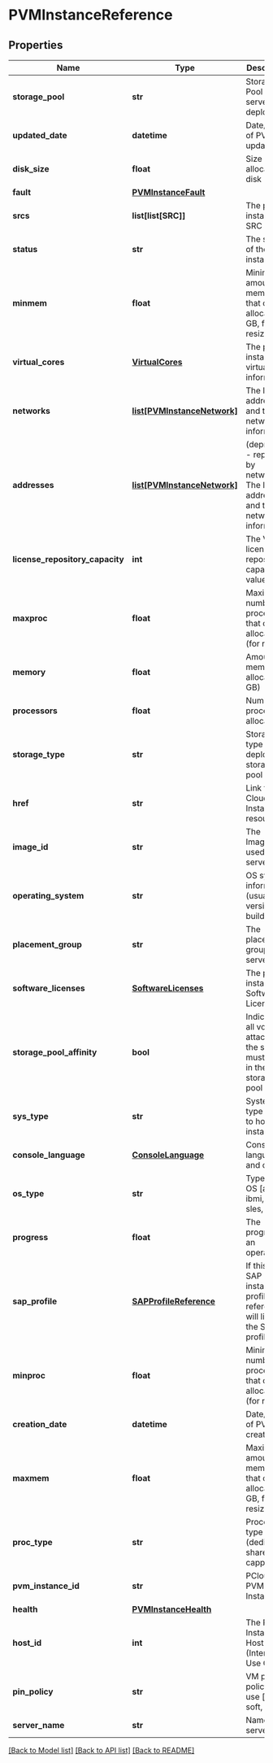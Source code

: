 # PVMInstanceReference

## Properties
Name | Type | Description | Notes
------------ | ------------- | ------------- | -------------
**storage_pool** | **str** | Storage Pool where server is deployed | [optional] 
**updated_date** | **datetime** | Date/Time of PVM last update | [optional] 
**disk_size** | **float** | Size of allocated disk (in GB) | 
**fault** | [**PVMInstanceFault**](PVMInstanceFault.md) |  | [optional] 
**srcs** | **list[list[SRC]]** | The pvm instance SRC lists | [optional] 
**status** | **str** | The status of the instance | 
**minmem** | **float** | Minimum amount of memory that can be allocated (in GB, for resize) | [optional] 
**virtual_cores** | [**VirtualCores**](VirtualCores.md) | The pvm instance virtual CPU information | [optional] 
**networks** | [**list[PVMInstanceNetwork]**](PVMInstanceNetwork.md) | The list of addresses and their network information | [optional] 
**addresses** | [**list[PVMInstanceNetwork]**](PVMInstanceNetwork.md) | (deprecated - replaced by networks) The list of addresses and their network information | [optional] 
**license_repository_capacity** | **int** | The VTL license repository capacity TB value | [optional] 
**maxproc** | **float** | Maximum number of processors that can be allocated (for resize) | [optional] 
**memory** | **float** | Amount of memory allocated (in GB) | 
**processors** | **float** | Number of processors allocated | 
**storage_type** | **str** | Storage type of the deployment storage pool | [optional] 
**href** | **str** | Link to Cloud Instance resource | 
**image_id** | **str** | The ImageID used by the server | 
**operating_system** | **str** | OS system information (usually version and build) | [optional] 
**placement_group** | **str** | The placement group of the server | [optional] [default to 'none']
**software_licenses** | [**SoftwareLicenses**](SoftwareLicenses.md) | The pvm instance Software Licenses | [optional] 
**storage_pool_affinity** | **bool** | Indicates if all volumes attached to the server must reside in the same storage pool | [optional] [default to True]
**sys_type** | **str** | System type used to host the instance | [optional] 
**console_language** | [**ConsoleLanguage**](ConsoleLanguage.md) | Console language and code | [optional] 
**os_type** | **str** | Type of the OS [aix, ibmi, rhel, sles, vtl] | 
**progress** | **float** | The progress of an operation | [optional] 
**sap_profile** | [**SAPProfileReference**](SAPProfileReference.md) | If this is an SAP pvm-instance the profile reference will link to the SAP profile | [optional] 
**minproc** | **float** | Minimum number of processors that can be allocated (for resize) | [optional] 
**creation_date** | **datetime** | Date/Time of PVM creation | [optional] 
**maxmem** | **float** | Maximum amount of memory that can be allocated (in GB, for resize) | [optional] 
**proc_type** | **str** | Processor type (dedicated, shared, capped) | [default to 'dedicated']
**pvm_instance_id** | **str** | PCloud PVM Instance ID | 
**health** | [**PVMInstanceHealth**](PVMInstanceHealth.md) |  | [optional] 
**host_id** | **int** | The PVM Instance Host ID (Internal Use Only) | [optional] 
**pin_policy** | **str** | VM pinning policy to use [none, soft, hard] | [optional] 
**server_name** | **str** | Name of the server | 

[[Back to Model list]](../README.md#documentation-for-models) [[Back to API list]](../README.md#documentation-for-api-endpoints) [[Back to README]](../README.md)


